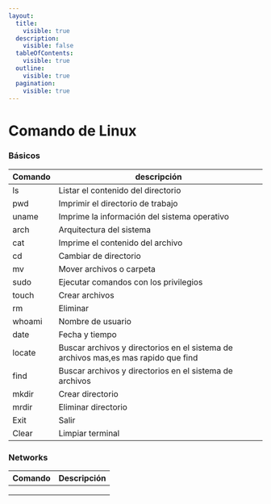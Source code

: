 ```yaml
---
layout:
  title:
    visible: true
  description:
    visible: false
  tableOfContents:
    visible: true
  outline:
    visible: true
  pagination:
    visible: true
---
```


# Comando de Linux

### Básicos

| Comando | descripción                                                                         |
| ------- | ----------------------------------------------------------------------------------- |
| ls      | Listar el contenido del directorio                                                  |
| pwd     | Imprimir el directorio de trabajo                                                   |
| uname   | Imprime la información del sistema operativo                                        |
| arch    | Arquitectura del sistema                                                            |
| cat     | Imprime el contenido del archivo                                                    |
| cd      | Cambiar de directorio                                                               |
| mv      | Mover archivos o carpeta                                                            |
| sudo    | Ejecutar comandos con los privilegios                                               |
| touch   | Crear archivos                                                                      |
| rm      | Eliminar                                                                            |
| whoami  | Nombre de usuario                                                                   |
| date    | Fecha y tiempo                                                                      |
| locate  | Buscar archivos y directorios en el sistema de archivos mas,es mas rapido que find  |
| find    | Buscar archivos y directorios en el sistema de archivos                             |
| mkdir   | Crear directorio                                                                    |
| mrdir   | Eliminar directorio                                                                 |
| Exit    | Salir                                                                               |
| Clear   | Limpiar terminal                                                                    |

### Networks

| Comando | Descripción |
| ------- | ----------- |
|         |             |
|         |             |
|         |             |
